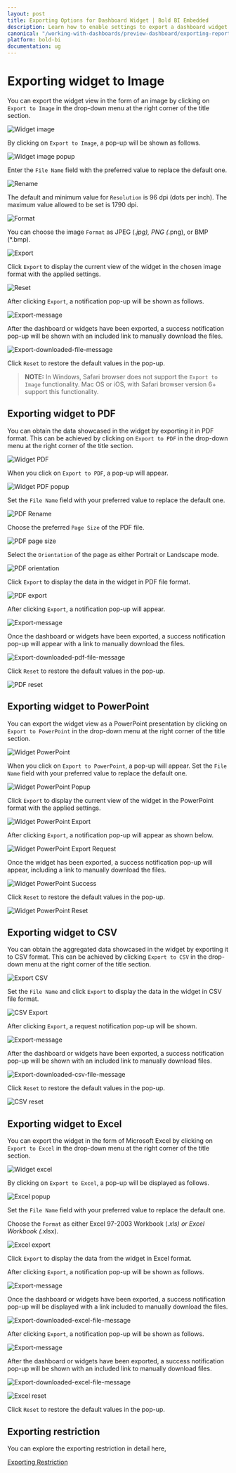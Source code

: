 ```yaml
---
layout: post
title: Exporting Options for Dashboard Widget | Bold BI Embedded
description: Learn how to enable settings to export a dashboard widget at runtime to PDF, Image, PowerPoint, CSV or Excel files in Bold BI Embedded.
canonical: "/working-with-dashboards/preview-dashboard/exporting-reports-from-widgets/exporting-options/"
platform: bold-bi
documentation: ug
---
```

# Exporting widget to Image

   You can export the widget view in the form of an image by clicking on `Export to Image` in the drop-down menu at the right corner of the title section.
    
   ![Widget image](/static/assets/working-with-dashboards/preview-dashboards/widget-settings/images/WidgetImage.png)
   
   By clicking on `Export to Image`, a pop-up will be shown as follows.
   
   ![Widget image popup](/static/assets/working-with-dashboards/preview-dashboards/widget-settings/images/WidgetImagepopup.png)
   
   Enter the `File Name` field with the preferred value to replace the default one.
   
   ![Rename](/static/assets/working-with-dashboards/preview-dashboards/widget-settings/images/widgetImageRename.png)
   
   The default and minimum value for `Resolution` is 96 dpi (dots per inch). The maximum value allowed to be set is 1790 dpi.
   
   ![Format](/static/assets/working-with-dashboards/preview-dashboards/widget-settings/images/widgetImageFormat.png)
   
   You can choose the image `Format` as JPEG (*.jpg), PNG (*.png), or BMP (*.bmp).
   
   ![Export](/static/assets/working-with-dashboards/preview-dashboards/widget-settings/images/widgetImageExport.png)
   
   Click `Export` to display the current view of the widget in the chosen image format with the applied settings.
   
   ![Reset](/static/assets/working-with-dashboards/preview-dashboards/widget-settings/images/WidgetImageReset.png)
  
   After clicking `Export`, a notification pop-up will be shown as follows.

   
   ![Export-message](/static/assets/working-with-dashboards/preview-dashboards/widget-settings/images/export-msg1.PNG#max-width=95%)

   After the dashboard or widgets have been exported, a success notification pop-up will be shown with an included link to manually download the files.
 
   ![Export-downloaded-file-message](/static/assets/working-with-dashboards/preview-dashboards/widget-settings/images/exportdownload.PNG#max-width=95%)

   Click `Reset` to restore the default values in the pop-up.
   
   > **NOTE:**  In Windows, Safari browser does not support the `Export to Image` functionality. Mac OS or iOS, with Safari browser version 6+ support this functionality.
   
## Exporting widget to PDF

   You can obtain the data showcased in the widget by exporting it in PDF format. This can be achieved by clicking on `Export to PDF` in the drop-down menu at the right corner of the title section.
   
   ![Widget PDF](/static/assets/working-with-dashboards/preview-dashboards/widget-settings/images/widgetPDF.png)
   
   When you click on `Export to PDF`, a pop-up will appear.
   
   ![Widget PDF popup](/static/assets/working-with-dashboards/preview-dashboards/widget-settings/images/WidgetPDFPopup.png)
   
   Set the `File Name` field with your preferred value to replace the default one.

   ![PDF Rename](/static/assets/working-with-dashboards/preview-dashboards/widget-settings/images/WidgetPDFRename.png) 
   
   Choose the preferred `Page Size` of the PDF file.
   
   ![PDF page size](/static/assets/working-with-dashboards/preview-dashboards/widget-settings/images/WidgetPDFPageSize.png)
   
   Select the `Orientation` of the page as either Portrait or Landscape mode.
   
   ![PDF orientation](/static/assets/working-with-dashboards/preview-dashboards/widget-settings/images/WidgetPDFOrientation.png)
   
   Click `Export` to display the data in the widget in PDF file format.
   
   ![PDF export](/static/assets/working-with-dashboards/preview-dashboards/widget-settings/images/widgetPDFExport.png)

   After clicking `Export`, a notification pop-up will appear.
   
   ![Export-message](/static/assets/working-with-dashboards/preview-dashboards/widget-settings/images/export-msg1.PNG#max-width=95%)
   
   Once the dashboard or widgets have been exported, a success notification pop-up will appear with a link to manually download the files.
 
   ![Export-downloaded-pdf-file-message](/static/assets/working-with-dashboards/preview-dashboards/widget-settings/images/exportpdfdownload.PNG#max-width=95%)
   
   Click `Reset` to restore the default values in the pop-up.
   
   ![PDF reset](/static/assets/working-with-dashboards/preview-dashboards/widget-settings/images/widgetPDFReset.png)

## Exporting widget to PowerPoint

   You can export the widget view as a PowerPoint presentation by clicking on `Export to PowerPoint` in the drop-down menu at the right corner of the title section.

   ![Widget PowerPoint](/static/assets/working-with-dashboards/preview-dashboards/widget-settings/images/widgetPowerPoint.png)

   When you click on `Export to PowerPoint`, a pop-up will appear. Set the `File Name` field with your preferred value to replace the default one.

   ![Widget PowerPoint Popup](/static/assets/working-with-dashboards/preview-dashboards/widget-settings/images/widgetPowerPointPopup.png)   

   Click `Export` to display the current view of the widget in the PowerPoint format with the applied settings.

   ![Widget PowerPoint Export](/static/assets/working-with-dashboards/preview-dashboards/widget-settings/images/widgetPowerPointExport.png)   
   
   After clicking `Export`, a notification pop-up will appear as shown below.

   ![Widget PowerPoint Export Request](/static/assets/working-with-dashboards/preview-dashboards/widget-settings/images/widgetPowerPointExportRequest.png)     

   Once the widget has been exported, a success notification pop-up will appear, including a link to manually download the files.
 
   ![Widget PowerPoint Success](/static/assets/working-with-dashboards/preview-dashboards/widget-settings/images/widgetPowerPointExportSuccess.png)

   Click `Reset` to restore the default values in the pop-up.

   ![Widget PowerPoint Reset](/static/assets/working-with-dashboards/preview-dashboards/widget-settings/images/widgetPowerPointExportReset.png)     

## Exporting widget to CSV

   You can obtain the aggregated data showcased in the widget by exporting it to CSV format. This can be achieved by clicking `Export to CSV` in the drop-down menu at the right corner of the title section.
    
   ![Export CSV](/static/assets/working-with-dashboards/preview-dashboards/widget-settings/images/exportwidgettocsv.png)

   Set the `File Name` and click `Export` to display the data in the widget in CSV file format.

   ![CSV Export](/static/assets/working-with-dashboards/preview-dashboards/widget-settings/images/csvfilename.png)

   After clicking `Export`, a request notification pop-up will be shown.
   
   ![Export-message](/static/assets/working-with-dashboards/preview-dashboards/widget-settings/images/export-msg1.PNG#max-width=95%)
   
   After the dashboard or widgets have been exported, a success notification pop-up will be shown with an included link to manually download files.

   ![Export-downloaded-csv-file-message](/static/assets/working-with-dashboards/preview-dashboards/widget-settings/images/export-csv-download.PNG#max-width=95%)
   
   Click `Reset` to restore the default values in the pop-up.
   
   ![CSV reset](/static/assets/working-with-dashboards/preview-dashboards/widget-settings/images/csvreset.png)
   
## Exporting widget to Excel

   You can export the widget in the form of Microsoft Excel by clicking on `Export to Excel` in the drop-down menu at the right corner of the title section.
   
   ![Widget excel](/static/assets/working-with-dashboards/preview-dashboards/widget-settings/images/WidgetExcel.png)
   
   By clicking on `Export to Excel`, a pop-up will be displayed as follows.
   
   ![Excel popup](/static/assets/working-with-dashboards/preview-dashboards/widget-settings/images/WidgetExcelPopup.png)
   
   Set the `File Name` field with your preferred value to replace the default one.
   
   Choose the `Format` as either Excel 97-2003 Workbook (*.xls) or Excel Workbook (*.xlsx).
   
   ![Excel export](/static/assets/working-with-dashboards/preview-dashboards/widget-settings/images/widgetExcelExport.png)
   
   Click `Export` to display the data from the widget in Excel format.

   After clicking `Export`, a notification pop-up will be shown as follows.
   
   ![Export-message](/static/assets/working-with-dashboards/preview-dashboards/widget-settings/images/export-msg1.PNG#max-width=95%) 
 
   Once the dashboard or widgets have been exported, a success notification pop-up will be displayed with a link included to manually download the files.

   ![Export-downloaded-excel-file-message](/static/assets/working-with-dashboards/preview-dashboards/widget-settings/images/export-xlsx-download.PNG#max-width=95%)
   
   After clicking `Export`, a notification pop-up will be shown as follows.
   
   ![Export-message](/static/assets/working-with-dashboards/preview-dashboards/widget-settings/images/export-msg1.PNG#max-width=95%) 
 
   After the dashboard or widgets have been exported, a success notification pop-up will be shown with an included link to manually download files.

   ![Export-downloaded-excel-file-message](/static/assets/working-with-dashboards/preview-dashboards/widget-settings/images/export-xlsx-download.PNG#max-width=95%)
   
   ![Excel reset](/static/assets/working-with-dashboards/preview-dashboards/widget-settings/images/widgetExcelReset.png)
   
   Click `Reset` to restore the default values in the pop-up.

## Exporting restriction

   You can explore the exporting restriction in detail here,

   [Exporting Restriction](/working-with-dashboards/preview-dashboard/dashboard-settings/#exporting-restriction)
      